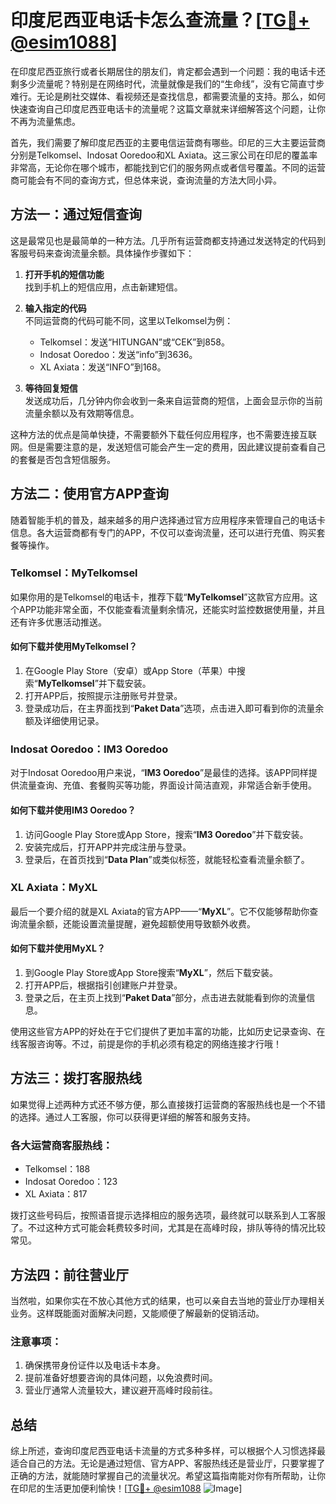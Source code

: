 # 印度尼西亚电话卡怎么查流量？[[TG💪+ @esim1088](https://t.me/s/esim1088)]

在印度尼西亚旅行或者长期居住的朋友们，肯定都会遇到一个问题：我的电话卡还剩多少流量呢？特别是在网络时代，流量就像是我们的“生命线”，没有它简直寸步难行。无论是刷社交媒体、看视频还是查找信息，都需要流量的支持。那么，如何快速查询自己印度尼西亚电话卡的流量呢？这篇文章就来详细解答这个问题，让你不再为流量焦虑。

首先，我们需要了解印度尼西亚的主要电信运营商有哪些。印尼的三大主要运营商分别是Telkomsel、Indosat Ooredoo和XL Axiata。这三家公司在印尼的覆盖率非常高，无论你在哪个城市，都能找到它们的服务网点或者信号覆盖。不同的运营商可能会有不同的查询方式，但总体来说，查询流量的方法大同小异。

## 方法一：通过短信查询

这是最常见也是最简单的一种方法。几乎所有运营商都支持通过发送特定的代码到客服号码来查询流量余额。具体操作步骤如下：

1. **打开手机的短信功能**  
   找到手机上的短信应用，点击新建短信。

2. **输入指定的代码**  
   不同运营商的代码可能不同，这里以Telkomsel为例：
   - Telkomsel：发送“HITUNGAN”或“CEK”到858。
   - Indosat Ooredoo：发送“info”到3636。
   - XL Axiata：发送“INFO”到168。

3. **等待回复短信**  
   发送成功后，几分钟内你会收到一条来自运营商的短信，上面会显示你的当前流量余额以及有效期等信息。

这种方法的优点是简单快捷，不需要额外下载任何应用程序，也不需要连接互联网。但是需要注意的是，发送短信可能会产生一定的费用，因此建议提前查看自己的套餐是否包含短信服务。

## 方法二：使用官方APP查询

随着智能手机的普及，越来越多的用户选择通过官方应用程序来管理自己的电话卡信息。各大运营商都有专门的APP，不仅可以查询流量，还可以进行充值、购买套餐等操作。

### Telkomsel：MyTelkomsel
如果你用的是Telkomsel的电话卡，推荐下载“**MyTelkomsel**”这款官方应用。这个APP功能非常全面，不仅能查看流量剩余情况，还能实时监控数据使用量，并且还有许多优惠活动推送。

#### 如何下载并使用MyTelkomsel？
1. 在Google Play Store（安卓）或App Store（苹果）中搜索“**MyTelkomsel**”并下载安装。
2. 打开APP后，按照提示注册账号并登录。
3. 登录成功后，在主界面找到“**Paket Data**”选项，点击进入即可看到你的流量余额及详细使用记录。

### Indosat Ooredoo：IM3 Ooredoo
对于Indosat Ooredoo用户来说，“**IM3 Ooredoo**”是最佳的选择。该APP同样提供流量查询、充值、套餐购买等功能，界面设计简洁直观，非常适合新手使用。

#### 如何下载并使用IM3 Ooredoo？
1. 访问Google Play Store或App Store，搜索“**IM3 Ooredoo**”并下载安装。
2. 安装完成后，打开APP并完成注册与登录。
3. 登录后，在首页找到“**Data Plan**”或类似标签，就能轻松查看流量余额了。

### XL Axiata：MyXL
最后一个要介绍的就是XL Axiata的官方APP——“**MyXL**”。它不仅能够帮助你查询流量余额，还能设置流量提醒，避免超额使用导致额外收费。

#### 如何下载并使用MyXL？
1. 到Google Play Store或App Store搜索“**MyXL**”，然后下载安装。
2. 打开APP后，根据指引创建账户并登录。
3. 登录之后，在主页上找到“**Paket Data**”部分，点击进去就能看到你的流量信息。

使用这些官方APP的好处在于它们提供了更加丰富的功能，比如历史记录查询、在线客服咨询等。不过，前提是你的手机必须有稳定的网络连接才行哦！

## 方法三：拨打客服热线

如果觉得上述两种方式还不够方便，那么直接拨打运营商的客服热线也是一个不错的选择。通过人工客服，你可以获得更详细的解答和服务支持。

### 各大运营商客服热线：
- Telkomsel：188
- Indosat Ooredoo：123
- XL Axiata：817

拨打这些号码后，按照语音提示选择相应的服务选项，最终就可以联系到人工客服了。不过这种方式可能会耗费较多时间，尤其是在高峰时段，排队等待的情况比较常见。

## 方法四：前往营业厅

当然啦，如果你实在不放心其他方式的结果，也可以亲自去当地的营业厅办理相关业务。这样既能面对面解决问题，又能顺便了解最新的促销活动。

### 注意事项：
1. 确保携带身份证件以及电话卡本身。
2. 提前准备好想要咨询的具体问题，以免浪费时间。
3. 营业厅通常人流量较大，建议避开高峰时段前往。

## 总结

综上所述，查询印度尼西亚电话卡流量的方式多种多样，可以根据个人习惯选择最适合自己的方法。无论是通过短信、官方APP、客服热线还是营业厅，只要掌握了正确的方法，就能随时掌握自己的流量状况。希望这篇指南能对你有所帮助，让你在印尼的生活更加便利愉快！[[TG💪+ @esim1088](https://t.me/s/esim1088) ![Image](https://i.postimg.cc/4NQfJmqS/Snipaste-2025-05-13-00-14-12.png)]